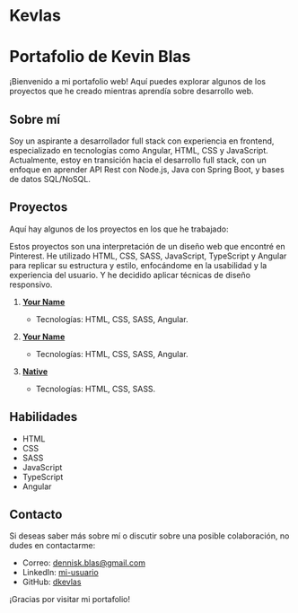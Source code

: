 # Kevlas

# Portafolio de Kevin Blas

¡Bienvenido a mi portafolio web! Aquí puedes explorar algunos de los proyectos que he creado mientras aprendía sobre desarrollo web.

## Sobre mí

Soy un aspirante a desarrollador full stack con experiencia en frontend, especializado en tecnologías como Angular, HTML, CSS y JavaScript. Actualmente, estoy en transición hacia el desarrollo full stack, con un enfoque en aprender API Rest con Node.js, Java con Spring Boot, y bases de datos SQL/NoSQL.

## Proyectos

Aquí hay algunos de los proyectos en los que he trabajado:

Estos proyectos son una interpretación de un diseño web que encontré en Pinterest. He utilizado HTML, CSS, SASS, JavaScript, TypeScript y Angular para replicar su estructura y estilo, enfocándome en la usabilidad y la experiencia del usuario. Y he decidido aplicar técnicas de diseño responsivo.

1. **[Your Name](https://github.com/dkevlas/GameOfThonesClone.git)**
   - Tecnologías: HTML, CSS, SASS, Angular.

2. **[Your Name](https://github.com/dkevlas/YourNameClone.git)**
   - Tecnologías: HTML, CSS, SASS, Angular.

3. **[Native](https://github.com/dkevlas/NativeClone.git)**
   - Tecnologías: HTML, CSS, SASS.

## Habilidades

- HTML
- CSS
- SASS
- JavaScript
- TypeScript
- Angular

## Contacto

Si deseas saber más sobre mí o discutir sobre una posible colaboración, no dudes en contactarme:

- Correo: [dennisk.blas@gmail.com](dennisk.blas@gmail.com)
- LinkedIn: [mi-usuario](enlace-linkedin)
- GitHub: [dkevlas](https://github.com/dkevlas)

¡Gracias por visitar mi portafolio!
